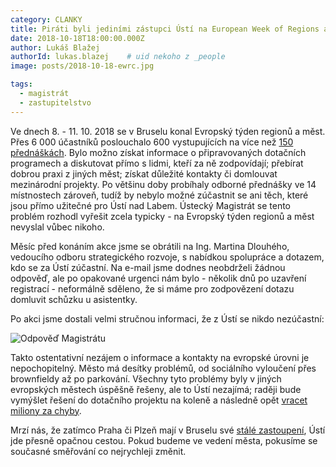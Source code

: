 ```yaml
---
category: CLANKY
title: Piráti byli jediními zástupci Ústí na European Week of Regions and Cities
date: 2018-10-18T18:00:00.000Z
author: Lukáš Blažej
authorId: lukas.blazej    # uid nekoho z _people
image: posts/2018-10-18-ewrc.jpg

tags:
  - magistrát
  - zastupitelstvo
---
```


Ve dnech 8. - 11. 10. 2018 se v Bruselu konal Evropský týden regionů a měst. Přes 6 000 účastníků poslouchalo 600 vystupujících na více než [150 přednáškách](https://europa.eu/regions-and-cities/sites/ewrc/files/euregionsweek_programme_2018.pdf). Bylo možno získat informace o připravovaných dotačních programech a diskutovat přímo s lidmi, kteří za ně zodpovídají; přebírat dobrou praxi z jiných měst; získat důležité kontakty či domlouvat mezinárodní projekty. Po většinu doby probíhaly odborné přednášky ve 14 místnostech zároveň, tudíž by nebylo možné zúčastnit se ani těch, které jsou přímo užitečné pro Ústí nad Labem. Ústecký Magistrát se tento problém rozhodl vyřešit zcela typicky - na Evropský týden regionů a měst nevyslal vůbec nikoho.

Měsíc před konáním akce jsme se obrátili na Ing. Martina Dlouhého, vedoucího odboru strategického rozvoje, s nabídkou spolupráce a dotazem, kdo se za Ústí zúčastní. Na e-mail jsme dodnes neobdrželi žádnou odpověď, ale po opakované urgenci nám bylo - několik dnů po uzavření registrací - neformálně sděleno, že si máme pro zodpovězení dotazu domluvit schůzku u asistentky.

Po akci jsme dostali velmi stručnou informaci, že z Ústí se nikdo nezúčastní:

![Odpověď Magistrátu](https://raw.githubusercontent.com/pirati-web/usti.pirati.cz/master/assets/img/posts/2018-10-18-neucast.jpg)


Takto ostentativní nezájem o informace a kontakty na evropské úrovni je nepochopitelný. Město má desítky problémů, od sociálního vyloučení přes brownfieldy až po parkování. Všechny tyto problémy byly v jiných evropských městech úspěšně řešeny, ale to Ústí nezajímá; raději bude vymýšlet řešení do dotačního projektu na koleně a následně opět [vracet miliony za chyby](https://ustecky.denik.cz/zpravy_region/usti-bude-za-chyby-v-dotacich-muset-vracet-miliony-korun-20170714.html). 

Mrzí nás, že zatímco Praha či Plzeň mají v Bruselu své [stálé zastoupení](https://www.blesk.cz/clanek/zpravy-udalosti/451268/praha-ma-v-bruselu-dum-za-52-milionu-haji-odtud-sve-evropske-zajmy.html), Ústí jde přesně opačnou cestou. Pokud budeme ve vedení města, pokusíme se současné směřování co nejrychleji změnit.
